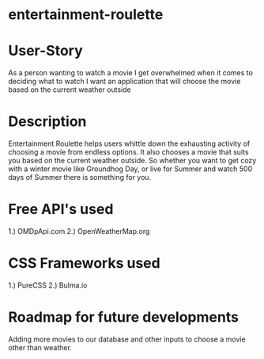 # entertainment-roulette

# User-Story
As a person wanting to watch a movie
I get overwhelmed when it comes to deciding what to watch
I want an application that will choose the movie based on the current weather outside

# Description
Entertainment Roulette helps users whittle down the exhausting activity of choosing a movie from endless options. It also chooses a movie that suits you based on the current weather outside. So whether you want to get cozy with a winter movie like Groundhog Day, or live for Summer and watch 500 days of Summer there is something for you.

# Free API's used
1.) OMDpApi.com
2.) OpenWeatherMap.org

# CSS Frameworks used
1.) PureCSS
2.) Bulma.io

# Roadmap for future developments
Adding more movies to our database and other inputs to choose a movie other than weather. 

#
